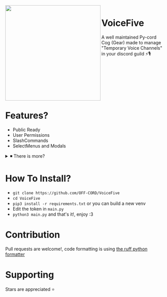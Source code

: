 <center>

  <img src="logo.png" width="300" height="300" align="left">

</center>


# VoiceFive
A well maintained Py-cord Cog (Gear) made to manage "Temporary Voice Channels" in your discord guild ⚡🎙️

​
​
​

​
​
​

​
​
​

​
​
​

# Features?
- Public Ready
- User Permissions
- SlashCommands
- SelectMenus and Modals
<details>
<summary>◾ There is more?</summary>
<br>
<center>

  <img src="https://tryitands.ee/tias_thumb.jpg" width="780" height="438">

</center>
</details>


# How To Install?
- `git clone https://github.com/OFF-CORD/VoiceFive`
- `cd VoiceFive`
- `pip3 install -r requirements.txt` or you can build a new venv
- Edit the token in `main.py`
- `python3 main.py`
and that's it!, enjoy :3

# Contribution
Pull requests are welcome!, code formatting is using [the ruff python formatter](https://github.com/astral-sh/ruff)

# Supporting
Stars are appreciated ⭐
